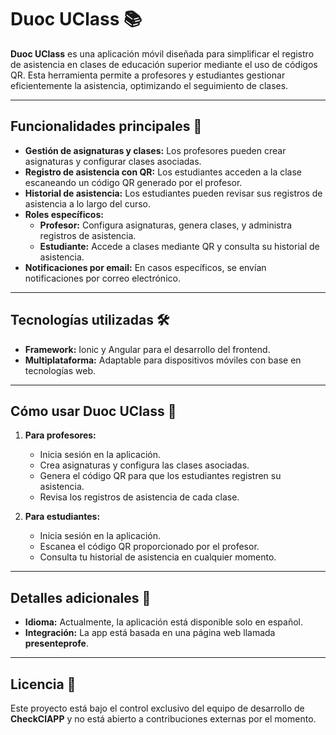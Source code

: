 # Duoc UClass 📚

**Duoc UClass** es una aplicación móvil diseñada para simplificar el registro de asistencia en clases de educación superior mediante el uso de códigos QR. Esta herramienta permite a profesores y estudiantes gestionar eficientemente la asistencia, optimizando el seguimiento de clases.

---

## Funcionalidades principales 🚀

- **Gestión de asignaturas y clases:** Los profesores pueden crear asignaturas y configurar clases asociadas.
- **Registro de asistencia con QR:** Los estudiantes acceden a la clase escaneando un código QR generado por el profesor.
- **Historial de asistencia:** Los estudiantes pueden revisar sus registros de asistencia a lo largo del curso.
- **Roles específicos:**  
  - **Profesor:** Configura asignaturas, genera clases, y administra registros de asistencia.  
  - **Estudiante:** Accede a clases mediante QR y consulta su historial de asistencia.
- **Notificaciones por email:** En casos específicos, se envían notificaciones por correo electrónico.

---

## Tecnologías utilizadas 🛠️

- **Framework:** Ionic y Angular para el desarrollo del frontend.
- **Multiplataforma:** Adaptable para dispositivos móviles con base en tecnologías web.

---

## Cómo usar Duoc UClass 📱

1. **Para profesores:**
   - Inicia sesión en la aplicación.
   - Crea asignaturas y configura las clases asociadas.
   - Genera el código QR para que los estudiantes registren su asistencia.
   - Revisa los registros de asistencia de cada clase.

2. **Para estudiantes:**
   - Inicia sesión en la aplicación.
   - Escanea el código QR proporcionado por el profesor.
   - Consulta tu historial de asistencia en cualquier momento.

---

## Detalles adicionales 🌟

- **Idioma:** Actualmente, la aplicación está disponible solo en español.
- **Integración:** La app está basada en una página web llamada **presenteprofe**.

---

## Licencia 📜

Este proyecto está bajo el control exclusivo del equipo de desarrollo de **CheckClAPP** y no está abierto a contribuciones externas por el momento.
